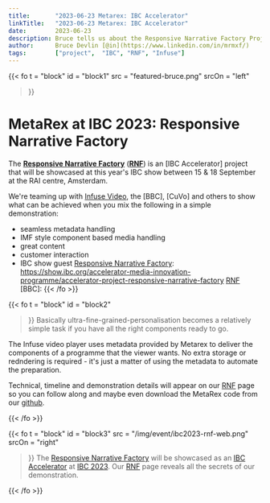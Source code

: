 ```yaml
---
title:       "2023-06-23 Metarex: IBC Accelerator"
linkTitle:   "2023-06-23 Metarex: IBC Accelerator"
date:        2023-06-23
description: Bruce tells us about the Responsive Narrative Factory Project for IBC 2023.
author:      Bruce Devlin [@in](https://www.linkedin.com/in/mrmxf/)
tags:        ["project",  "IBC", "RNF", "Infuse"]
---
```


<!-- ####################################################################### -->
{{< fo t = "block"
  id       = "block1"
  src      = "featured-bruce.png"
  srcOn    = "left"
>}}
# MetaRex at IBC 2023: Responsive Narrative Factory

The **[Responsive Narrative Factory]** (**[RNF]**) is an [IBC Accelerator] project that will
be showcased at this year's IBC show between 15 & 18 September at the RAI
centre, Amsterdam.

We're teaming up with [Infuse Video], the [BBC], [CuVo] and others to show what
can be achieved when you mix the following in a simple demonstration:

* seamless metadata handling
* IMF style component based media handling
* great content
* customer interaction
* IBC show guest
[Responsive Narrative Factory]: https://show.ibc.org/accelerator-media-innovation-programme/accelerator-project-responsive-narrative-factory
[RNF](/project/archive/ibc2023/)
[BBC]:
{{< /fo >}}
<!-- ####################################################################### -->
{{< fo t = "block"
    id   = "block2"
>}}
Basically ultra-fine-grained-personalisation becomes a relatively simple
task if you have all the right components ready to go.

The Infuse video player uses metadata provided by Metarex to deliver the
components of a programme that the viewer wants. No extra storage or redndering
is required - it's just a matter of using the metadata to automate the
preparation.

Technical, timeline and demonstration details will appear on our [RNF] page so
you can follow along and maybe even download the MetaRex code from our [github].

[Responsive Narrative Factory]: https://show.ibc.org/accelerator-media-innovation-programme/accelerator-project-responsive-narrative-factory
[RNF]:                          /project/archive/ibc2023/
{{< /fo >}}
<!-- ####################################################################### -->
{{< fo t = "block"
  id       = "block3"
  src      = "/img/event/ibc2023-rnf-web.png"
  srcOn    = "right"
>}}
The [Responsive Narrative
Factory](https://show.ibc.org/accelerator-media-innovation-programme/accelerator-project-responsive-narrative-factory)
will be showcased as an [IBC
Accelerator](https://show.ibc.org/accelerator-media-innovation-programme) at
[IBC 2023](https://show.ibc.org/). Our [RNF] page reveals all
the secrets of our demonstration.


[github]:                       https://github.com/metarex-media
[IBC]:                          https://show.ibc.org/
[Infuse Video]:                 https://www.infuse.video/
[MPTS2023]:                     /blog/2023/05/04/2023-05-04-metarex-mpts-2023-may-mega-update/
[RNF]:                          /project/archive/ibc2023/
{{< /fo >}}